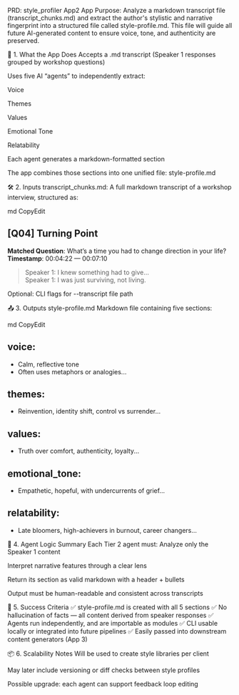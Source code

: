 PRD: style_profiler App2
App Purpose:
 Analyze a markdown transcript file (transcript_chunks.md) and extract the author's stylistic and narrative fingerprint into a structured file called style-profile.md. This file will guide all future AI-generated content to ensure voice, tone, and authenticity are preserved.

🧩 1. What the App Does
Accepts a .md transcript (Speaker 1 responses grouped by workshop questions)


Uses five AI “agents” to independently extract:


Voice


Themes


Values


Emotional Tone


Relatability


Each agent generates a markdown-formatted section


The app combines those sections into one unified file: style-profile.md



🛠 2. Inputs
transcript_chunks.md: A full markdown transcript of a workshop interview, structured as:


md
CopyEdit
## [Q04] Turning Point  
**Matched Question**: What’s a time you had to change direction in your life?  
**Timestamp**: 00:04:22 — 00:07:10  
> Speaker 1: I knew something had to give…  
> Speaker 1: I was just surviving, not living.

Optional: CLI flags for --transcript file path



📤 3. Outputs
style-profile.md
 Markdown file containing five sections:


md
CopyEdit
## voice:
- Calm, reflective tone
- Often uses metaphors or analogies...

## themes:
- Reinvention, identity shift, control vs surrender...

## values:
- Truth over comfort, authenticity, loyalty...

## emotional_tone:
- Empathetic, hopeful, with undercurrents of grief...

## relatability:
- Late bloomers, high-achievers in burnout, career changers...


🧠 4. Agent Logic Summary
Each Tier 2 agent must:
Analyze only the Speaker 1 content


Interpret narrative features through a clear lens


Return its section as valid markdown with a header + bullets


Output must be human-readable and consistent across transcripts



🧪 5. Success Criteria
✅ style-profile.md is created with all 5 sections
 ✅ No hallucination of facts — all content derived from speaker responses
 ✅ Agents run independently, and are importable as modules
 ✅ CLI usable locally or integrated into future pipelines
 ✅ Easily passed into downstream content generators (App 3)

📦 6. Scalability Notes
Will be used to create style libraries per client


May later include versioning or diff checks between style profiles


Possible upgrade: each agent can support feedback loop editing

